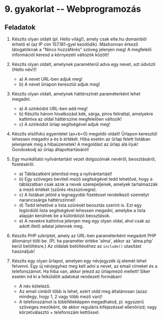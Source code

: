 # 9. gyakorlat -- Webprogramozás

Feladatok
---------

1. Készíts olyan oldalt (pl. Hello világ!), amely csak elte.hu domainből érhető el (az IP cím 157.181-gyel kezdődik). Máshonnan érkező látogatóknak a "Nincs hozzáférés" szöveg jelenjen meg! A megfelelő információt keresd a környezeti változók között!

2. Készíts olyan oldalt, amelynek paraméterül adva egy nevet, azt üdvözli (Hello név!)!
    - a) A nevet URL-ben adjuk meg!
    - b) A nevet űrlapon keresztül adjuk meg!

3. Készíts olyan oldalt, amelynek háttérszínét paraméterként lehet megadni.
    - a) A színkódot URL-ben add meg!
    - b) Készíts három hivatkozást kék, sárga, piros felirattal, amelyekre kattintva az oldal háttérszíne megfelelően változik!
    - c) A színkódot űrlap segítségével adjuk meg!

4. Készíts elsőfokú egyenletet (ax+b=0) megoldó oldalt! Űrlapon keresztül lehessen megadni a és b értékét. Hiba esetén az űrlap felett listában jelenjenek meg a hibaüzenetek! A megoldást az űrlap alá írjuk! Gondoskodj az űrlap állapottartásáról!

5. Egy munkáltató nyilvántartást vezet dolgozóinak nevéről, beosztásáról, fizetéséről.
    - a) Táblázatként jelenítsd meg a nyilvántartást!
    - b) Egy szöveges beviteli mező segítségével tedd lehetővé, hogy a táblázatban csak azok a nevek szerepeljenek, amelyek tartalmazzák a mező értékét (szűrés részszövegre).
    - c) A listában jelöld a legnagyobb fizetéssel rendelkező személyt narancssárga háttérszínnel!
    - d) Tedd lehetővé a lista szűrését beosztás szerint is. Ezt egy legördülő lista segítségével lehessen megadni, amelybe a lista alapján kerülnek be a különböző beosztások.
    - e) A nevekre kattintva jelenjen meg egy olyan oldal, ahol csak az adott illető adatai jelennek meg.

6. Készíts PHP szkriptet, amely az URL-ben paraméterként megadott PHP állományt tölti be. (Pl. ha paraméter értéke 'alma', akkor az 'alma.php' kerül betöltésre.) Az oldalak betöltéséhez az `include()` utasítást használjuk!

7. Készíts egy olyan űrlapot, amelyen egy névjegyzék új elemét lehet felvenni. Egy új névjegyhez meg kell adni a nevet, az email címeket és a telefonszámot. Ha hiba van, akkor jelezd az űrlapmező mellett! Siker esetén írd ki a felküldött adatokat rendezett formában!
    - A név kötelező. 
    - Az email címből több is lehet, ezért oldd meg általánosan (azaz mindegy, hogy 1, 2 vagy több mező van)! 
    - A telefonszámot is többféleképpen megadhatod, pl. egyszerű szöveges mezőként, de akkor reguláris kifejezéssel ellenőrizd; vagy körzetválasztó + telefonszám kettőssel.
